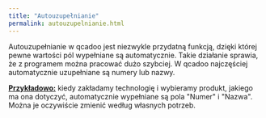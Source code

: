 ```yaml
---
title: "Autouzupełnianie"
permalink: autouzupelnianie.html
---
```

 Autouzupełnianie w qcadoo jest niezwykle przydatną funkcją, dzięki której pewne wartości pól wypełniane są automatycznie. Takie działanie sprawia, że z programem można pracować dużo szybciej. W qcadoo najczęściej automatycznie uzupełniane są numery lub nazwy. 

**<u>Przykładowo:</u>** kiedy zakładamy technologię i wybieramy produkt, jakiego ma ona dotyczyć, automatycznie wypełniane są pola "Numer" i "Nazwa". Można je oczywiście zmienić według własnych potrzeb.

